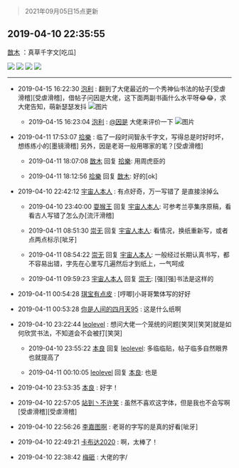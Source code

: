 > 2021年09月05日15点更新
<link rel="stylesheet" href="https://cdn.jsdelivr.net/gh/taotie6/sampleJSON@main/css/photo_show.css">


 ## 2019-04-10 22:35:55 

 [㪚木](https://www.coolapk.com/feed/11184850?shareKey=YzczY2FhYmUxY2ZhNjEzMTc0OWY~) ：真草千字文[吃瓜] 

<div class="album">
<img class="img-item" src="https://image.coolapk.com/feed/2019/0410/18/1081091_1554892342_2239@2494x3325.jpg" />
<img class="img-item" src="https://image.coolapk.com/feed/2019/0410/22/1081091_1554906945_8923@2494x3325.jpg" />
<img class="img-item" src="https://image.coolapk.com/feed/2019/0410/22/1081091_1554906949_2043@2494x3325.jpg" />
<img class="img-item" src="https://image.coolapk.com/feed/2019/0410/22/1081091_1554906952_4306@2494x3325.jpg" />
</div>

 ------- 

- 2019-04-15 16:22:30 [泡利](uid=1612184) : 翻到了大佬最近的一个秀神仙书法的帖子[受虐滑稽][受虐滑稽]，借帖子问因是大佬，这下面两副书画什么水平呀😂😂，求大佬告知，萌新瑟瑟发抖 ![图片](https://image.coolapk.com/feed/2019/0415/16/1612184_1555316548_9101@1257x337.jpg)

    - 2019-04-15 16:23:04 [泡利](uid=1612184) : <a class="feed-link-uname" href="/u/因是">@因是</a> 大佬来评价一下 ![图片](https://image.coolapk.com/feed/2019/0415/16/1612184_1555316582_3504@928x1920.jpg)

- 2019-04-11 17:53:07 [拾樂](uid=1089732) : 临了一段时间智永千字文，写得总是时好时坏，想练练小的[墨镜滑稽]
另外，因是老哥一般用哪家的笔？[受虐滑稽] 

    - 2019-04-11 18:07:08 [㪚木](uid=1081091) 回复 [拾樂](uid=1089732): 用周虎臣的 

    - 2019-04-11 18:12:56 [拾樂](uid=1089732) 回复 [㪚木](uid=1081091): 好的[ok] 

- 2019-04-10 22:42:12 [宇宙人本人](uid=1597114) : 有点好奇，万一写错了 是直接涂掉么 

    - 2019-04-10 23:40:00 [耍猴王](uid=2055455) 回复 [宇宙人本人](uid=1597114): 可参考兰亭集序原稿，看看古人写错了怎么办[流汗滑稽] 

    - 2019-04-11 08:51:30 [崇无](uid=1210616) 回复 [宇宙人本人](uid=1597114): 看情况，换纸重新写，或者点两点标示[呲牙] 

    - 2019-04-11 08:54:22 [崇无](uid=1210616) 回复 [宇宙人本人](uid=1597114): 一般经过长期认真书写，都不容易出错，字先在心里写几遍然后才到纸上，一气呵成 

    - 2019-04-11 09:59:23 [宇宙人本人](uid=1597114) 回复 [崇无](uid=1210616): [强][强]书法是这样的 

- 2019-04-11 00:54:28 [琪宝有点皮](uid=2083094) : [哼唧]小哥哥繁体写的好好 

- 2019-04-11 00:53:28 [你是人间的四月天95](uid=728833) : 这是什么纸啊 

- 2019-04-10 23:22:44 [leolevel](uid=764334) : 想问大佬一个笼统的问题[笑哭][笑哭]就是如何欣赏书法，不知道会不会被打[笑哭] 

    - 2019-04-10 23:55:22 [本良](uid=485458) 回复 [leolevel](uid=764334): 多临临贴，帖子临多自然眼界也就提高了 

    - 2019-04-11 00:10:05 [leolevel](uid=764334) 回复 [本良](uid=485458): 也是 

- 2019-04-10 23:53:35 [本良](uid=485458) : 好字！ 

- 2019-04-10 22:57:05 [站到丶不许笑](uid=1165627) : 虽然不喜欢这字体，但是我也不会写啊[受虐滑稽][受虐滑稽] 

- 2019-04-10 22:56:26 [李嘉图啊](uid=1136452) : 老哥的字写的是真的好看[呲牙] 

- 2019-04-10 22:49:21 [卡布达2020](uid=696546) : 啊，太棒了！ 

- 2019-04-10 22:38:42 [梅砸](uid=1591840) : 大佬的字/ 

